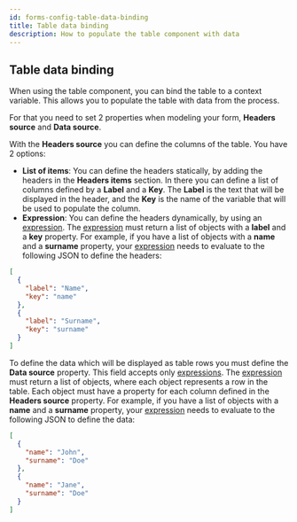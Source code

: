 ```yaml
---
id: forms-config-table-data-binding
title: Table data binding
description: How to populate the table component with data
---
```


## Table data binding

When using the table component, you can bind the table to a context variable. This allows you to populate the table with data from the process.

For that you need to set 2 properties when modeling your form, **Headers source** and **Data source**.

With the **Headers source** you can define the columns of the table. You have 2 options:

- **List of items**: You can define the headers statically, by adding the headers in the **Headers items** section. In there you can define a list of columns defined by a **Label** and a **Key**. The **Label** is the text that will be displayed in the header, and the **Key** is the name of the variable that will be used to populate the column.
- **Expression**: You can define the headers dynamically, by using an [expression](../../feel/language-guide/feel-expressions-introduction.md). The [expression](../../feel/language-guide/feel-expressions-introduction.md) must return a list of objects with a **label** and a **key** property. For example, if you have a list of objects with a **name** and a **surname** property, your [expression](../../feel/language-guide/feel-expressions-introduction.md) needs to evaluate to the following JSON to define the headers:

```json
[
  {
    "label": "Name",
    "key": "name"
  },
  {
    "label": "Surname",
    "key": "surname"
  }
]
```

To define the data which will be displayed as table rows you must define the **Data source** property. This field accepts only [expressions](../../feel/language-guide/feel-expressions-introduction.md). The [expression](../../feel/language-guide/feel-expressions-introduction.md) must return a list of objects, where each object represents a row in the table. Each object must have a property for each column defined in the **Headers source** property. For example, if you have a list of objects with a **name** and a **surname** property, your [expression](../../feel/language-guide/feel-expressions-introduction.md) needs to evaluate to the following JSON to define the data:

```json
[
  {
    "name": "John",
    "surname": "Doe"
  },
  {
    "name": "Jane",
    "surname": "Doe"
  }
]
```
